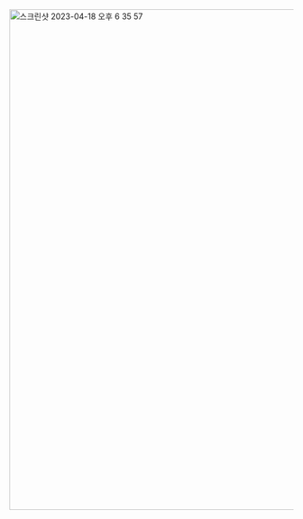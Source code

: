 <img width="889" alt="스크린샷 2023-04-18 오후 6 35 57" src="https://user-images.githubusercontent.com/62305110/232737043-f523fc72-7d41-4165-89ad-a71cb1c74b4d.png">
